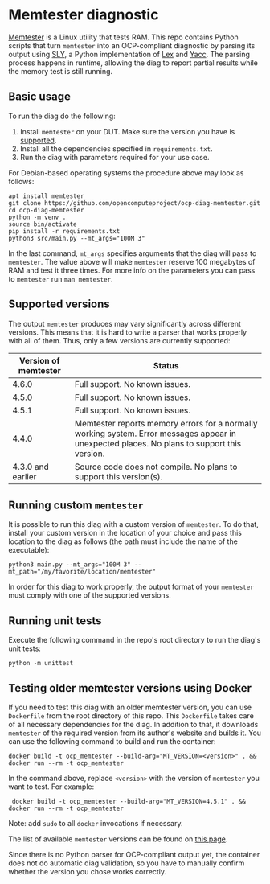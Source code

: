 # Memtester diagnostic

[Memtester](https://linux.die.net/man/8/memtester) is a Linux utility that tests RAM.
This repo contains Python scripts that turn `memtester` into an OCP-compliant diagnostic by parsing its output using [SLY](https://sly.readthedocs.io/en/latest/), a Python implementation of [Lex](https://en.wikipedia.org/wiki/Lex_(software)) and [Yacc](https://en.wikipedia.org/wiki/Yacc).
The parsing process happens in runtime, allowing the diag to report partial results while the memory test is still running.

## Basic usage
To run the diag do the following:
1. Install `memtester` on your DUT. Make sure the version you have is [supported](#supported-versions).
2. Install all the dependencies specified in `requirements.txt`.
3. Run the diag with parameters required for your use case.

For Debian-based operating systems the procedure above may look as follows:
```
apt install memtester
git clone https://github.com/opencomputeproject/ocp-diag-memtester.git
cd ocp-diag-memtester
python -m venv .
source bin/activate
pip install -r requirements.txt
python3 src/main.py --mt_args="100M 3"
```

In the last command, `mt_args` specifies arguments that the diag will pass to `memtester`.
The value above will make `memtester` reserve 100 megabytes of RAM and test it three times.
For more info on the parameters you can pass to `memtester` run `man memtester`.

## Supported versions
The output `memtester` produces may vary significantly across different versions.
This means that it is hard to write a parser that works properly with all of them.
Thus, only a few versions are currently supported:

| Version of memtester | Status |
|-|-|
| 4.6.0 | Full support. No known issues. |
| 4.5.0 | Full support. No known issues. |
| 4.5.1 | Full support. No known issues. |
| 4.4.0 | Memtester reports memory errors for a normally working system. Error messages appear in unexpected places. No plans to support this version. |
| 4.3.0 and earlier | Source code does not compile. No plans to support this version(s). |

## Running custom `memtester`
It is possible to run this diag with a custom version of `memtester`. To do that, install your custom version in the location
of your choice and pass this location to the diag as follows (the path must include the name of the executable):

```
python3 main.py --mt_args="100M 3" --mt_path="/my/favorite/location/memtester"
```

In order for this diag to work properly, the output format of your `memtester` must comply with
one of the supported versions.

## Running unit tests
Execute the following command in the repo's root directory to run the diag's unit tests:
```
python -m unittest
```

## Testing older memtester versions using Docker
If you need to test this diag with an older memtester version, you can use `Dockerfile` from the root directory of this repo.
This `Dockerfile` takes care of all necessary dependencies for the diag. In addition to that, it downloads `memtester` of the required version from its author's website and builds it.
You can use the following command to build and run the container:

```
docker build -t ocp_memtester --build-arg="MT_VERSION=<version>" . && docker run --rm -t ocp_memtester
```

In the command above, replace `<version>` with the version of `memtester` you want to test. For example:

```
 docker build -t ocp_memtester --build-arg="MT_VERSION=4.5.1" . && docker run --rm -t ocp_memtester
```

Note: add `sudo` to all `docker` invocations if necessary.

The list of available `memtester` versions can be found on [this page](https://pyropus.ca./software/memtester/old-versions).

Since there is no Python parser for OCP-compliant output yet, the container does not do automatic diag validation, so you have to manually confirm whether the version you chose works correctly.
